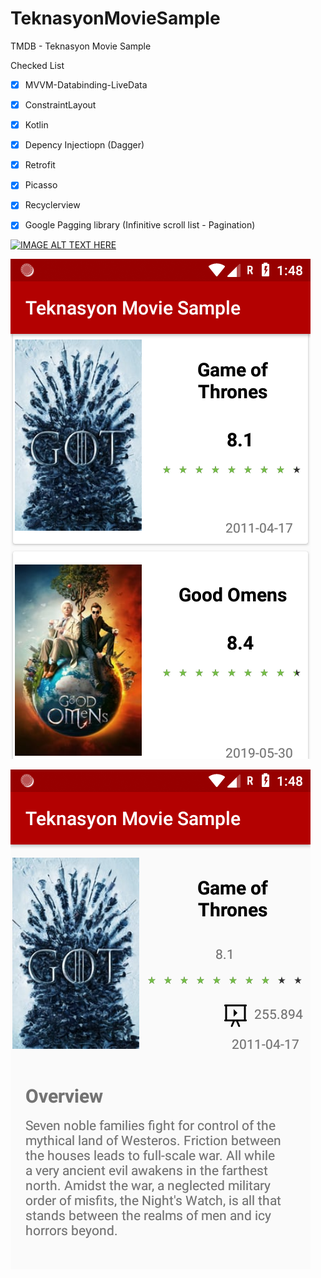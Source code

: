# TeknasyonMovieSample
TMDB - Teknasyon Movie Sample


Checked List

- [x] MVVM-Databinding-LiveData
- [x] ConstraintLayout
- [x] Kotlin
- [x] Depency Injectiopn (Dagger)
- [x] Retrofit
- [x] Picasso
- [x] Recyclerview 
- [x] Google Pagging library (Infinitive scroll list - Pagination)


[![IMAGE ALT TEXT HERE](https://i9.ytimg.com/vi/u4ah7Oxt4UQ/mq2.jpg?sqp=CPzK5ucF&rs=AOn4CLABOYwkSyYVR0FJI27YO7p_KkdUfw)](https://www.youtube.com/watch?v=u4ah7Oxt4UQ)



 
![](https://github.com/harunkor/TeknasyonMovieSample/blob/master/Screenshot_1559861297.png?raw=true)

![](https://github.com/harunkor/TeknasyonMovieSample/blob/master/Screenshot_1559861303.png?raw=true)

